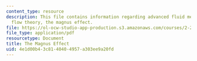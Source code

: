 ```yaml
---
content_type: resource
description: This file contains information regarding advanced fluid mechanics, potential
  flow theory, the magnus effect.
file: https://ol-ocw-studio-app-production.s3.amazonaws.com/courses/2-25-advanced-fluid-mechanics-fall-2013/4e1d00b43c8140404957a303ee9a20fd_MIT2_25F13_ProblemMagnus.pdf
file_type: application/pdf
resourcetype: Document
title: The Magnus Effect
uid: 4e1d00b4-3c81-4040-4957-a303ee9a20fd
---
```

